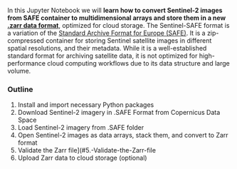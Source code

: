 In this Jupyter Notebook we will __learn how to convert Sentinel-2 images from SAFE container to multidimensional arrays and store them in a new [.zarr data format](https://zarr.dev/)__, optimized for cloud storage.
The Sentinel-SAFE format is a variation of the [Standard Archive Format for Europe (SAFE)](https://user.eumetsat.int/resources/user-guides/sentinel-safe-format-guide). It is a zip-compressed container for storing Sentinel satellite images in different spatial resolutions, and their metadata. While it is a well-established standard format for archiving satellite data, it is not optimized for high-performance cloud computing workflows due to its data structure and large volume.

### Outline
1. Install and import necessary Python packages
2. Download Sentinel-2 imagery in .SAFE Format from Copernicus Data Space
3. Load Sentinel-2 imagery from .SAFE folder
4. Open Sentinel-2 images as data arrays, stack them, and convert to Zarr format
5. Validate the Zarr file](#5.-Validate-the-Zarr-file
6. Upload Zarr data to cloud storage (optional)

